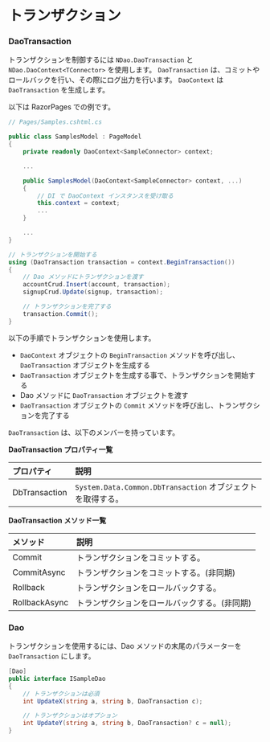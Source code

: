# トランザクション


### DaoTransaction

トランザクションを制御するには `NDao.DaoTransaction` と `NDao.DaoContext<TConnector>` を使用します。
`DaoTransaction` は、コミットやロールバックを行い、その際にログ出力を行います。
`DaoContext` は `DaoTransaction` を生成します。

以下は RazorPages での例です。

```csharp
// Pages/Samples.cshtml.cs

public class SamplesModel : PageModel
{
	private readonly DaoContext<SampleConnector> context;

	...

    public SamplesModel(DaoContext<SampleConnector> context, ...)
	{
		// DI で DaoContext インスタンスを受け取る
		this.context = context;
		...
	}

	...
}
```

```csharp
// トランザクションを開始する
using (DaoTransaction transaction = context.BeginTransaction())
{
	// Dao メソッドにトランザクションを渡す
	accountCrud.Insert(account, transaction);
	signupCrud.Update(signup, transaction);

	// トランザクションを完了する
	transaction.Commit();
}
```

以下の手順でトランザクションを使用します。

* `DaoContext` オブジェクトの `BeginTransaction` メソッドを呼び出し、 `DaoTransaction` オブジェクトを生成する
* `DaoTransaction` オブジェクトを生成する事で、トランザクションを開始する
* Dao メソッドに `DaoTransaction` オブジェクトを渡す
* `DaoTransaction` オブジェクトの `Commit` メソッドを呼び出し、トランザクションを完了する

`DaoTransaction` は、以下のメンバーを持っています。

**DaoTransaction プロパティ一覧**

| プロパティ | 説明 |
|:---|:---|
| DbTransaction | `System.Data.Common.DbTransaction` オブジェクトを取得する。 |

**DaoTransaction メソッド一覧**

| メソッド | 説明 |
|:---|:---|
| Commit | トランザクションをコミットする。 |
| CommitAsync | トランザクションをコミットする。(非同期) |
| Rollback | トランザクションをロールバックする。 |
| RollbackAsync | トランザクションをロールバックする。(非同期) |


### Dao

トランザクションを使用するには、Dao メソッドの末尾のパラメーターを `DaoTransaction` にします。

```csharp
[Dao]
public interface ISampleDao
{
	// トランザクションは必須
	int UpdateX(string a, string b, DaoTransaction c);

	// トランザクションはオプション
	int UpdateY(string a, string b, DaoTransaction? c = null);
}
```

